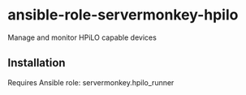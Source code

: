 # ansible-role-servermonkey-hpilo

Manage and monitor HPiLO capable devices

## Installation

Requires Ansible role: servermonkey.hpilo_runner
